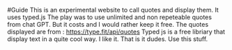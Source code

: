 #Guide
This is an experimental website to call quotes and display them. 
It uses typed.js 
The play was to use unlimited and non repeteable quotes from chat GPT. 
But it costs and I would rather keep it free. 
The quotes displayed are from : https://type.fit/api/quotes
Typed js is a free libriary that display text in a quite cool way. I like it. 
That is it dudes. Use this stuff. 


